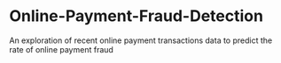 # Online-Payment-Fraud-Detection
An exploration of recent online payment transactions data to predict the rate of online payment fraud
